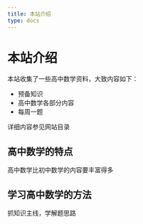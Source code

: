 ```yaml
---
title: 本站介绍
type: docs
---
```


# 本站介绍

本站收集了一些高中数学资料，大致内容如下：

- 预备知识
- 高中数学各部分内容
- 每周一题

详细内容参见网站目录

## 高中数学的特点

高中数学比初中数学的内容要丰富得多

## 学习高中数学的方法

抓知识主线，学解题思路